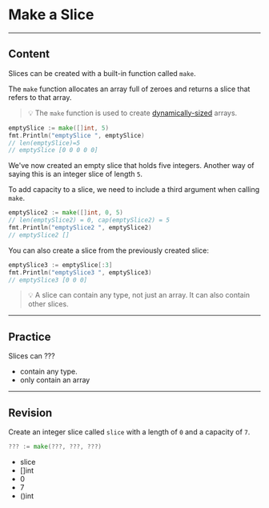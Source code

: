 ﻿---
author: Stefan-Stojanovic

type: normal

category: how to

---

# Make a Slice

---
## Content

Slices can be created with a built-in function called `make`.

The `make` function allocates an array full of zeroes and returns a slice that refers to that array.

> 💡 The `make` function is used to create [dynamically-sized](https://www.enki.com/glossary/general/dynamically-sized) arrays.

```go
emptySlice := make([]int, 5)
fmt.Println("emptySlice ", emptySlice)
// len(emptySlice)=5
// emptySlice [0 0 0 0 0]
```
We've now created an empty slice that holds five integers. Another way of saying this is an integer slice of length `5`.

To add capacity to a slice, we need to include a third argument when calling `make`.

```go
emptySlice2 := make([]int, 0, 5)
// len(emptySlice2) = 0, cap(emptySlice2) = 5
fmt.Println("emptySlice2 ", emptySlice2)
// emptySlice2 []
```

You can also create a slice from the previously created slice:
```go
emptySlice3 := emptySlice[:3]
fmt.Println("emptySlice3 ", emptySlice3)
// emptySlice3 [0 0 0]
```

> 💡 A slice can contain any type, not just an array. It can also contain other slices.

---
## Practice

Slices can ???

- contain any type.
- only contain an array

---
## Revision

Create an integer slice called `slice` with a length of `0` and a capacity of `7`.

```go
??? := make(???, ???, ???)
```

- slice 
- []int
- 0
- 7
- ()int
